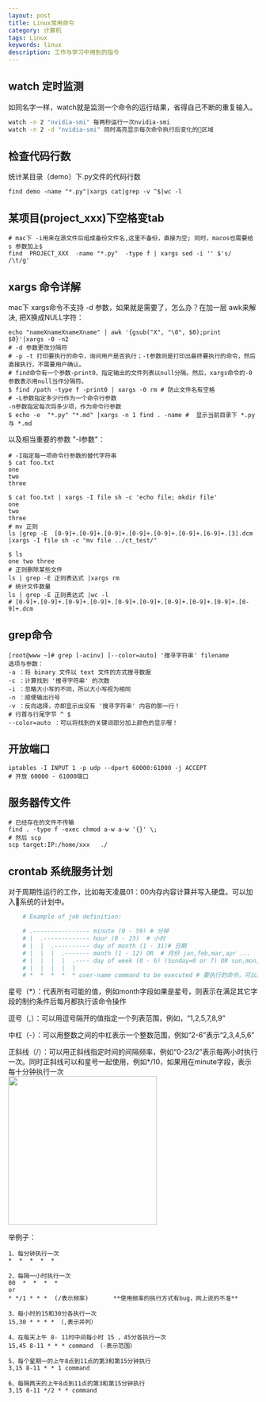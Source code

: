 ```yaml
---
layout: post
title: Linux常用命令
category: 计算机
tags: Linux
keywords: linux
description: 工作与学习中用到的指令
---
```


## watch 定时监测
如同名字一样，watch就是监测一个命令的运行结果，省得自己不断的重复输入。
```bash
watch -n 2 "nvidia-smi" 每两秒运行一次nvidia-smi
watch -n 2 -d "nvidia-smi" 同时高亮显示每次命令执行后变化的区域
```

## 检查代码行数

统计某目录（demo）下.py文件的代码行数

```
find demo -name "*.py"|xargs cat|grep -v ^$|wc -l
```

## 某项目(project_xxx)下空格变tab
```
# mac下 -i用来在源文件后组成备份文件名,这里不备份，直接为空; 同时，macos也需要给 s 参数加上$
find  PROJECT_XXX  -name "*.py"  -type f | xargs sed -i '' $'s/    /\t/g'
```

## xargs 命令详解
mac下 xargs命令不支持 -d 参数，如果就是需要了，怎么办？在加一层 awk来解决, 把X换成NULL字符：

```
echo "nameXnameXnameXname" | awk '{gsub("X", "\0", $0);print $0}'|xargs -0 -n2
# -d 参数更改分隔符
# -p -t 打印要执行的命令，询问用户是否执行；-t参数则是打印出最终要执行的命令，然后直接执行，不需要用户确认。
# find命令有一个参数-print0，指定输出的文件列表以null分隔。然后，xargs命令的-0参数表示用null当作分隔符。
$ find /path -type f -print0 | xargs -0 rm # 防止文件名有空格
# -L参数指定多少行作为一个命令行参数
-n参数指定每次将多少项，作为命令行参数
$ echo -e  "*.py" "*.md" |xargs -n 1 find . -name #  显示当前目录下 *.py 与 *.md
```

以及相当重要的参数 "-I参数"：

```
# -I指定每一项命令行参数的替代字符串
$ cat foo.txt
one
two
three

$ cat foo.txt | xargs -I file sh -c 'echo file; mkdir file'
one 
two
three
# mv 正则
ls |grep -E  [0-9]+.[0-9]+.[0-9]+.[0-9]+.[0-9]+.[0-9]+.[6-9]+.[3].dcm |xargs -I file sh -c "mv file ../ct_test/"

$ ls 
one two three
# 正则删除某些文件
ls | grep -E 正则表达式 |xargs rm
# 统计文件数量
ls | grep -E 正则表达式 |wc -l 
# [0-9]+.[0-9]+.[0-9]+.[0-9]+.[0-9]+.[0-9]+.[0-9]+.[0-9]+.[0-9]+.[0-9]+.dcm
```

## grep命令

```
[root@www ~]# grep [-acinv] [--color=auto] '搜寻字符串' filename
选项与参数：
-a ：将 binary 文件以 text 文件的方式搜寻数据
-c ：计算找到 '搜寻字符串' 的次数
-i ：忽略大小写的不同，所以大小写视为相同
-n ：顺便输出行号
-v ：反向选择，亦即显示出没有 '搜寻字符串' 内容的那一行！
# 行首与行尾字节 ^ $
--color=auto ：可以将找到的关键词部分加上颜色的显示喔！
```



## 开放端口

```
iptables -I INPUT 1 -p udp --dport 60000:61000 -j ACCEPT
# 开放 60000 - 61000端口
```

## 服务器传文件

```
# 已经存在的文件不传输
find . -type f -exec chmod a-w a-w '{}' \;
# 然后 scp
scp target:IP:/home/xxx   ./
```


## crontab 系统服务计划

对于周期性运行的工作，比如每天凌晨01：00内存内容计算并写入硬盘。可以加入系统的计划中。
```bash
    # Example of job definition:     

    # .---------------- minute (0 - 59) # 分钟
    # |  .------------- hour (0 - 23)  # 小时
    # |  |  .---------- day of month (1 - 31)# 日期
    # |  |  |  .------- month (1 - 12) OR  # 月份 jan,feb,mar,apr ...
    # |  |  |  |  .---- day of week (0 - 6) (Sunday=0 or 7) OR sun,mon,tue,wed,thu,fri,sat  #星期几
    # |  |  |  |  |
    # *  *  *  *  * user-name command to be executed # 要执行的命令，可以是系统命令，也可以是自己编写的脚本文件   
```
星号（*）：代表所有可能的值，例如month字段如果是星号，则表示在满足其它字段的制约条件后每月都执行该命令操作

逗号（,）：可以用逗号隔开的值指定一个列表范围，例如，“1,2,5,7,8,9”

中杠（-）：可以用整数之间的中杠表示一个整数范围，例如“2-6”表示“2,3,4,5,6”

正斜线（/）：可以用正斜线指定时间的间隔频率，例如“0-23/2”表示每两小时执行一次。同时正斜线可以和星号一起使用，例如*/10，如果用在minute字段，表示每十分钟执行一次    
<img src="https://raw.githubusercontent.com/anxingle/anxingle.github.io/master/public/img/de.png" width="300">     

 举例子：

    1、每分钟执行一次            
    *  *  *  *  * 
    
    2、每隔一小时执行一次        
    00  *  *  *  * 
    or
    * */1 * * *  (/表示频率)       **使用频率的执行方式有bug，网上说的不准**
    
    3、每小时的15和30分各执行一次 
    15,30 * * * * （,表示并列）
    
    4、在每天上午 8- 11时中间每小时 15 ，45分各执行一次
    15,45 8-11 * * * command （-表示范围）
    
    5、每个星期一的上午8点到11点的第3和第15分钟执行
    3,15 8-11 * * 1 command
    
    6、每隔两天的上午8点到11点的第3和第15分钟执行
    3,15 8-11 */2 * * command

